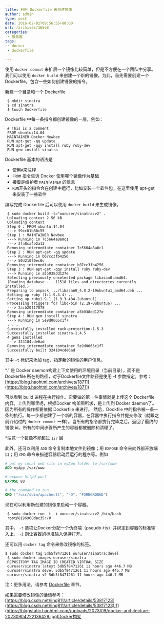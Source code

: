 ```yaml
---
title: 利用 Dockerfile 来创建镜像
author: admin
type: post
date: 2016-02-02T09:56:55+00:00
url: /archives/16568
categories:
 - 服务器
tags:
 - docker
 - dockerfile

---
```


使用 `docker commit` 来扩展一个镜像比较简单，但是不方便在一个团队中分享。我们可以使用 `docker build` 来创建一个新的镜像。为此，首先需要创建一个 Dockerfile，包含一些如何创建镜像的指令。

新建一个目录和一个 Dockerfile

```
 $ mkdir sinatra
 $ cd sinatra
 $ touch Dockerfile
```


Dockerfile 中每一条指令都创建镜像的一层，例如：

```
 # This is a comment
 FROM ubuntu:14.04
 MAINTAINER Docker Newbee
 RUN apt-get -qq update
 RUN apt-get -qqy install ruby ruby-dev
 RUN gem install sinatra
```




Dockerfile 基本的语法是

 * 使用`#`来注释
 * `FROM` 指令告诉 Docker 使用哪个镜像作为基础
 * 接着是维护者 `MAINTAINER` 的信息
 * `RUN`开头的指令会在创建中运行，比如安装一个软件包，在这里使用 apt-get 来安装了一些软件

编写完成 Dockerfile 后可以使用 `docker build` 来生成镜像。

```
 $ sudo docker build -t="ouruser/sinatra:v2" .
 Uploading context 2.56 kB
 Uploading context
 Step 0 : FROM ubuntu:14.04
 ---> 99ec81b80c55
 Step 1 : MAINTAINER Newbee
 ---> Running in 7c5664a8a0c1
 ---> 2fa8ca4e2a13
 Removing intermediate container 7c5664a8a0c1
 Step 2 : RUN apt-get -qq update
 ---> Running in b07cc3fb4256
 ---> 50d21070ec0c
 Removing intermediate container b07cc3fb4256
 Step 3 : RUN apt-get -qqy install ruby ruby-dev
 ---> Running in a5b038dd127e
 Selecting previously unselected package libasan0:amd64.
 (Reading database ... 11518 files and directories currently installed.)
 Preparing to unpack .../libasan0_4.8.2-19ubuntu1_amd64.deb ...
 Setting up ruby (1:1.9.3.4) ...
 Setting up ruby1.9.1 (1.9.3.484-2ubuntu1) ...
 Processing triggers for libc-bin (2.19-0ubuntu6) ...
 ---> 2acb20f17878
 Removing intermediate container a5b038dd127e
 Step 4 : RUN gem install sinatra
 ---> Running in 5e9d0065c1f7
 . . .
 Successfully installed rack-protection-1.5.3
 Successfully installed sinatra-1.4.5
 4 gems installed
 ---> 324104cde6ad
 Removing intermediate container 5e9d0065c1f7
 Successfully built 324104cde6ad
```




其中 `-t` 标记来添加 tag，指定新的镜像的用户信息。

“.” 是 Docker daemon构建上下文使用的环境目录（当前目录），而不是Dockerfile 所在的路径，对于Dockerfile文件路径是使用 -f 参数指定。参考： [https://blog.haohtml.com/archives/18711](https://blog.haohtml.com/archives/18711)

可以看到 build 进程在执行操作。它要做的第一件事情就是上传这个 Dockerfile 内容，上传到哪里呢，根据Docker 构架图所求，是上传到 Docker daemon了。因为所有的操作都要依据 Dockerfile 来进行。 然后，Dockfile 中的指令被一条一条的执行。每一步都创建了一个新的容器，在容器中执行指令并提交修改（就跟之前介绍过的 `docker commit` 一样）。当所有的指令都执行完毕之后，返回了最终的镜像 id。所有的中间步骤所产生的容器都被删除和清理了。

*注意一个镜像不能超过 `127` 层

此外，还可以利用 `ADD` 命令复制本地文件到镜像；用 `EXPOSE` 命令来向外部开放端口；用 `CMD` 命令来描述容器启动后运行的程序等。例如

```dockerfile
# put my local web site in myApp folder to /var/www
ADD myApp /var/www

# expose httpd port
EXPOSE 80

# the command to run
CMD ["/usr/sbin/apachectl", "-D", "FOREGROUND"]
```




现在可以利用新创建的镜像来启动一个容器。

```
 $ sudo docker run -t -i ouruser/sinatra:v2 /bin/bash
 root@8196968dac35:/#
```




其中， `-t` 选项让Docker分配一个伪终端（pseudo-tty）并绑定到容器的标准输入上， `-i` 则让容器的标准输入保持打开。

还可以用 `docker tag` 命令来修改镜像的标签。

 ```
 $ sudo docker tag 5db5f8471261 ouruser/sinatra:devel
  $ sudo docker images ouruser/sinatra
  REPOSITORY TAG IMAGE ID CREATED VIRTUAL SIZE
  ouruser/sinatra latest 5db5f8471261 11 hours ago 446.7 MB
  ouruser/sinatra devel 5db5f8471261 11 hours ago 446.7 MB
  ouruser/sinatra v2 5db5f8471261 11 hours ago 446.7 MB
 ```




注：更多用法，请参考 [Dockerfile](https://yeasy.gitbooks.io/docker_practice/content/dockerfile/index.html) 章节。

如果需要修改镜像的话请参考： [https://blog.csdn.net/ling811/article/details/53817123](https://blog.csdn.net/ling811/article/details/53817123)![](https://blogstatic.haohtml.com//uploads/2023/09/docker-architecture-20230904222136428.jpg)Docker构架